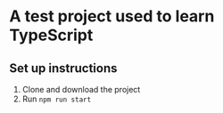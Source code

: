# A test project used to learn TypeScript
## Set up instructions
1. Clone and download the project
2. Run `npm run start`